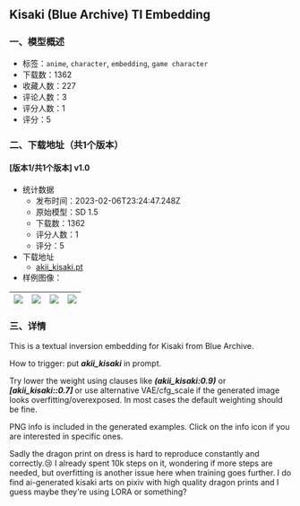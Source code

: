 ## Kisaki (Blue Archive) TI Embedding
### 一、模型概述

- 标签：`anime`, `character`, `embedding`, `game character`
- 下载数：1362
- 收藏人数：227
- 评论人数：3
- 评分人数：1
- 评分：5

### 二、下载地址（共1个版本）

#### [版本1/共1个版本] v1.0

- 统计数据
  - 发布时间：2023-02-06T23:24:47.248Z
  - 原始模型：SD 1.5
  - 下载数：1362
  - 评分人数：1
  - 评分：5
- 下载地址
  - [akii_kisaki.pt](https://civitai.com/api/download/models/7200)
- 样例图像：

| <img src="https://image.civitai.com/xG1nkqKTMzGDvpLrqFT7WA/a182581e-6aba-4f7a-fffd-81b64a96a300/width=450/66442.jpeg" /> | <img src="https://image.civitai.com/xG1nkqKTMzGDvpLrqFT7WA/9bfec4f2-fbb5-4cee-f2fc-d2425a91bc00/width=450/66454.jpeg" /> | <img src="https://image.civitai.com/xG1nkqKTMzGDvpLrqFT7WA/e5911e4c-c23a-4f07-940b-4db0a5449800/width=450/66521.jpeg" /> | <img src="https://image.civitai.com/xG1nkqKTMzGDvpLrqFT7WA/3b5d3ff4-ff92-4ffb-8d53-96440e3a3c00/width=450/66452.jpeg" /> |
| ---- | ---- | ---- | ---- |


### 三、详情
<p>This is a textual inversion embedding for Kisaki from Blue Archive.</p><p>How to trigger: put <strong><em>akii_kisaki</em></strong><em> </em>in prompt.</p><p>Try lower the weight using clauses like <strong><em>(akii_kisaki:0.9)</em></strong><em> </em>or <strong><em>[akii_kisaki::0.7] </em></strong>or use alternative VAE/cfg_scale<strong><em> </em></strong>if the generated image looks overfitting/overexposed. In most cases the default weighting should be fine.</p><p>PNG info is included in the generated examples. Click on the info icon if you are interested in specific ones.</p><p>Sadly the dragon print on dress is hard to reproduce constantly and correctly.😢 I already spent 10k steps on it, wondering if more steps are needed, but overfitting is another issue here when training goes further. I do find ai-generated kisaki arts on pixiv with high quality dragon prints and I guess maybe they're using LORA or something?</p>